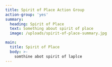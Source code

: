 ```yaml
---
title: Spirit of Place Action Group
action-group: 'yes'
summary:
  heading: Spirit of Place
  text: Something about spirit of place
  image: /uploads/spirit-of-place-summary.jpg

main:
  title: Spirit of Place
  body: >-
    somthine abot spirit of laplce
---
```

